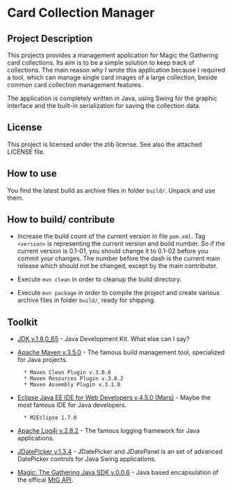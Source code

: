 # Card Collection Manager

## Project Description
This projects provides a management application for Magic the Gathering card collections. Its aim is to be a simple solution to keep track of collections. The main reason why I wrote this application because I required a tool, which can manage single card images of a large collection, beside common card collection management features.

The application is completely written in Java, using Swing for the graphic interface and the built-in serialization for saving the collection data.

## License
This project is licensed under the zlib license. See also the attached LICENSE file.

## How to use
You find the latest build as archive files in folder `build/`. Unpack and use them.

## How to build/ contribute
* Increase the build count of the current version in file `pom.xml`. Tag `<version>` is representing the current version and build number. So if the current version is 0.1-01, you should change it to 0.1-02 before you commit your changes. The number before the dash is the current main release which should not be changed, except by the main contributor. 

* Execute `mvn clean` in order to cleanup the build directory.
* Execute `mvn package` in order to compile the project and create various archive files in folder `build/`, ready for shipping.

## Toolkit
* [JDK v.1.8.0_65](http://www.oracle.com/technetwork/java/javase/downloads/jdk8-downloads-2133151.html) - Java Development Kit. What else can I say?


* [Apache Maven v.3.5.0](https://maven.apache.org/) - The famous build management tool, specialized for Java projects.
	
		* Maven Clean Plugin v.3.0.0
		* Maven Resources Plugin v.3.0.2
		* Maven Assembly Plugin v.3.1.0


* [Eclipse Java EE IDE for Web Developers v.4.5.0 (Mars)](https://www.eclipse.org) - Maybe the most famous IDE for Java developers.

		* M2Eclipse 1.7.0

* [Apache Log4j v.2.8.2](https://logging.apache.org/log4j/2.x/) - The famous logging framework for Java applications.

* [JDatePicker v.1.3.4](https://jdatepicker.org) - JDatePicker and JDatePanel is an set of advanced DatePicker controls for Java Swing applications.

* [Magic: The Gathering Java SDK v.0.0.6](https://github.com/MagicTheGathering/mtg-sdk-java) - Java based encapsulation of the offical [MtG API](https://magicthegathering.io).
